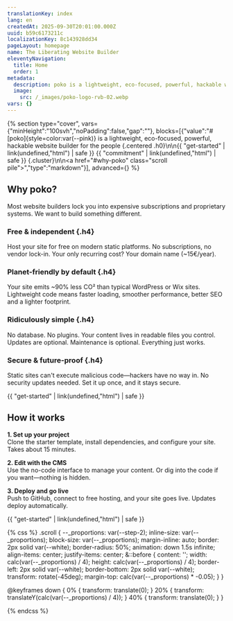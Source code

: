 ```yaml
---
translationKey: index
lang: en
createdAt: 2025-09-30T20:01:00.000Z
uuid: b59c6173211c
localizationKey: 8c143928dd34
pageLayout: homepage
name: The Liberating Website Builder
eleventyNavigation:
  title: Home
  order: 1
metadata:
  description: poko is a lightweight, eco-focused, powerful, hackable website builder for the people
  image:
    src: /_images/poko-logo-rvb-02.webp
vars: {}
---
```

{% section type="cover", vars={"minHeight":"100svh","noPadding":false,"gap":""}, blocks=[{"value":"# [poko]{style=color:var(--pink)} is a lightweight, eco-focused, powerful, hackable website builder for the people {.centered .h0}\n\n{{ \"get-started\" | link(undefined,\"html\") | safe }} {{ \"commitment\" | link(undefined,\"html\") | safe }} {.cluster}\n\n<a href=\"#why-poko\" class=\"scroll pile\"></a>","type":"markdown"}], advanced={} %}

## Why poko?

Most website builders lock you into expensive subscriptions and proprietary systems. We want to build something different.

### Free & independent {.h4}

Host your site for free on modern static platforms. No subscriptions, no vendor lock-in. Your only recurring cost? Your domain name (\~15€/year).

### Planet-friendly by default {.h4}

Your site emits \~90% less CO² than typical WordPress or Wix sites. Lightweight code means faster loading, smoother performance, better SEO and a lighter footprint.

### Ridiculously simple {.h4}

No database. No plugins. Your content lives in readable files you control. Updates are optional. Maintenance is optional. Everything just works.

### Secure & future-proof {.h4}

Static sites can't execute malicious code—hackers have no way in. No security updates needed. Set it up once, and it stays secure.

{{ "get-started" | link(undefined,"html") | safe }}

## How it works

**1. Set up your project**  
Clone the starter template, install dependencies, and configure your site. Takes about 15 minutes.

**2. Edit with the CMS**  
Use the no-code interface to manage your content. Or dig into the code if you want—nothing is hidden.

**3. Deploy and go live**  
Push to GitHub, connect to free hosting, and your site goes live. Updates deploy automatically.

{{ "get-started" | link(undefined,"html") | safe }}

{% css %}
.scroll {
--_proportions: var(--step-2);
inline-size: var(--_proportions);
block-size: var(--_proportions);
margin-inline: auto;
border: 2px solid var(--white);
border-radius: 50%;
animation: down 1.5s infinite;
align-items: center;
justify-items: center;
&::before {
content: '';
width: calc(var(--_proportions) / 4);
height: calc(var(--_proportions) / 4);
border-left: 2px solid var(--white);
border-bottom: 2px solid var(--white);
transform: rotate(-45deg);
margin-top: calc(var(--_proportions) \* -0.05);
}
}

@keyframes down {
0% {
transform: translate(0);
}
20% {
transform: translateY(calc(var(--_proportions) / 4));
}
40% {
transform: translate(0);
}
}

{% endcss %}
